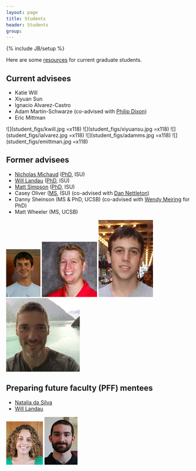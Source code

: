 ```yaml
---
layout: page
title: Students
header: Students
group: 
---
```

{% include JB/setup %}


Here are some [resources](resources.html) for current graduate students. 



## Current advisees

- Katie Will
- Xiyuan Sun
- Ignacio Alvarez-Castro 
- Adam Martin-Schwarze (co-advised with [Philip Dixon](http://www.public.iastate.edu/~pdixon/))
- Eric Mittman 

![](student_figs/kwill.jpg =x118)
![](student_figs/xiyuansu.jpg =x118)
![](student_figs/ialvarez.jpg =x118)
![](student_figs/adamms.jpg =x118)
![](student_figs/emittman.jpg =x118)

## Former advisees

- [Nicholas Michaud](http://www.public.iastate.edu/~michaud/homepage.html) ([PhD](thesis/NicholasMichaud_PhDthesis.pdf), ISU)
- [Will Landau](http://will-landau.com/) ([PhD](thesis/WillLandau_PhDthesis.pdf), ISU)
- [Matt Simpson](http://www.themattsimpson.com/) ([PhD](thesis/MattSimpson_PhDthesis.pdf), ISU)
- Casey Oliver ([MS](thesis/CaseyOliver_CC.pdf), ISU) (co-advised with [Dan Nettleton](http://stat.iastate.edu/people/dan-nettleton))
- Danny Sheinson (MS & PhD, UCSB) (co-advised with [Wendy Meiring](http://www.pstat.ucsb.edu/faculty%20pages/MEIRING.htm) for PhD)
- Matt Wheeler (MS, UCSB)

![](student_figs/simpsonm.jpg)
![](student_figs/oliver.jpg)
![](student_figs/sheinson.jpg)
![](student_figs/wheeler.jpg)

## Preparing future faculty (PFF) mentees

- [Natalia da Silva](http://ndasilva.public.iastate.edu/)
- [Will Landau](http://will-landau.com/)

![](student_figs/ndasilva.jpg)
![](student_figs/landau.jpg)

